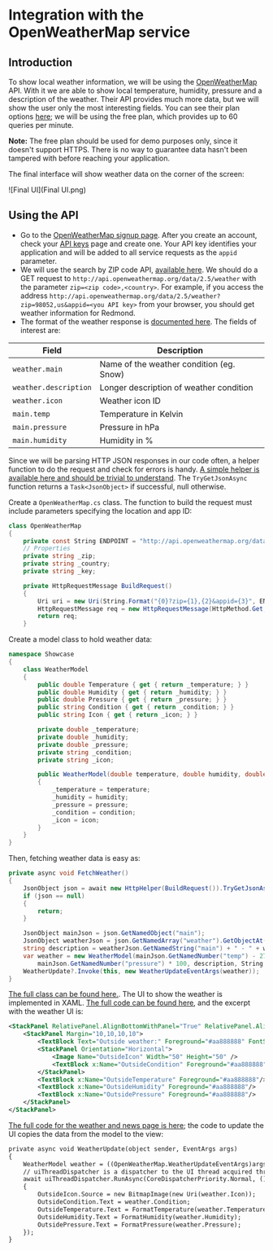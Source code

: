 ---
---
# Integration with the OpenWeatherMap service

## Introduction

To show local weather information, we will be using the [OpenWeatherMap](https://openweathermap.org/) API. With it we are able to show local temperature, humidity, pressure and a description of the weather. Their API provides much more data, but we will show the user only the most interesting fields. You can see their plan options [here](https://home.openweathermap.org/subscriptions); we will be using the free plan, which provides up to 60 queries per minute.

**Note:** The free plan should be used for demo purposes only, since it doesn't support HTTPS. There is no way to guarantee data hasn't been tampered with before reaching your application.

The final interface will show weather data on the corner of the screen:

![Final UI](Final UI.png)

## Using the API

* Go to the [OpenWeatherMap signup page](http://home.openweathermap.org/users/sign_up). After you create an account, check your [API keys](https://home.openweathermap.org/api_keys) page and create one. Your API key identifies your application and will be added to all service requests as the `appid` parameter.
* We will use the search by ZIP code API, [available here](https://openweathermap.org/current#zip). We should do a GET request to `http://api.openweathermap.org/data/2.5/weather` with the parameter `zip=<zip code>,<country>`. For example, if you access the address `http://api.openweathermap.org/data/2.5/weather?zip=98052,us&appid=<you API key>` from your browser, you should get weather information for Redmond.
* The format of the weather response is [documented here](https://openweathermap.org/current#parameter). The fields of interest are:

| Field                 | Description                              |
|-----------------------|------------------------------------------|
| `weather.main`        | Name of the weather condition (eg. Snow) |
| `weather.description` | Longer description of weather condition  |
| `weather.icon`        | Weather icon ID                          |
| `main.temp`           | Temperature in Kelvin                    |
| `main.pressure`       | Pressure in hPa                          |
| `main.humidity`       | Humidity in %                            |

Since we will be parsing HTTP JSON responses in our code often, a helper function to do the request and check for errors is handy. [A simple helper is available here and should be trivial to understand](https://github.com/ms-iot/devex_project/blob/master/CS/Showcase/HttpHelper.cs). The `TryGetJsonAsync` function returns a `Task<JsonObject>` if successful, null otherwise.

Create a `OpenWeatherMap.cs` class. The function to build the request must include parameters specifying the location and app ID:

```cs
class OpenWeatherMap
{
    private const String ENDPOINT = "http://api.openweathermap.org/data/2.5/weather";
    // Properties
    private string _zip;
    private string _country;
    private string _key;

    private HttpRequestMessage BuildRequest()
    {
        Uri uri = new Uri(String.Format("{0}?zip={1},{2}&appid={3}", ENDPOINT, _zip, _country, _key));
        HttpRequestMessage req = new HttpRequestMessage(HttpMethod.Get, uri);
        return req;
    }
```

Create a model class to hold weather data:

```cs
namespace Showcase
{
    class WeatherModel
    {
        public double Temperature { get { return _temperature; } }
        public double Humidity { get { return _humidity; } }
        public double Pressure { get { return _pressure; } }
        public string Condition { get { return _condition; } }
        public string Icon { get { return _icon; } }

        private double _temperature;
        private double _humidity;
        private double _pressure;
        private string _condition;
        private string _icon;

        public WeatherModel(double temperature, double humidity, double pressure, string condition, string icon)
        {
            _temperature = temperature;
            _humidity = humidity;
            _pressure = pressure;
            _condition = condition;
            _icon = icon;
        }
    }
}
```

Then, fetching weather data is easy as:

```cs
private async void FetchWeather()
{
    JsonObject json = await new HttpHelper(BuildRequest()).TryGetJsonAsync();
    if (json == null)
    {
        return;
    }

    JsonObject mainJson = json.GetNamedObject("main");
    JsonObject weatherJson = json.GetNamedArray("weather").GetObjectAt(0);
    string description = weatherJson.GetNamedString("main") + " - " + weatherJson.GetNamedString("description");
    var weather = new WeatherModel(mainJson.GetNamedNumber("temp") - 273.15, mainJson.GetNamedNumber("humidity"),
        mainJson.GetNamedNumber("pressure") * 100, description, String.Format("http://openweathermap.org/img/w/{0}.png", weatherJson.GetNamedString("icon")));
    WeatherUpdate?.Invoke(this, new WeatherUpdateEventArgs(weather));
}
```

[The full class can be found here.](https://github.com/ms-iot/devex_project/blob/master/CS/Showcase/OpenWeatherMap.cs). The UI to show the weather is implemented in XAML. [The full code can be found here](https://github.com/ms-iot/devex_project/blob/master/CS/Showcase/Views/NewsAndWeather.xaml), and the excerpt with the weather UI is:

```xml
<StackPanel RelativePanel.AlignBottomWithPanel="True" RelativePanel.AlignRightWithPanel="True">
    <StackPanel Margin="10,10,10,10">
        <TextBlock Text="Outside weather:" Foreground="#aa888888" FontSize="20"/>
        <StackPanel Orientation="Horizontal">
            <Image Name="OutsideIcon" Width="50" Height="50" />
            <TextBlock x:Name="OutsideCondition" Foreground="#aa888888" Margin="5,10,0,0" />
        </StackPanel>
        <TextBlock x:Name="OutsideTemperature" Foreground="#aa888888"/>
        <TextBlock x:Name="OutsideHumidity" Foreground="#aa888888"/>
        <TextBlock x:Name="OutsidePressure" Foreground="#aa888888"/>
    </StackPanel>
</StackPanel>
```

[The full code for the weather and news page is here](https://github.com/ms-iot/devex_project/blob/master/CS/Showcase/Views/NewsAndWeather.xaml.cs); the code to update the UI copies the data from the model to the view:

```xml
private async void WeatherUpdate(object sender, EventArgs args)
{
    WeatherModel weather = ((OpenWeatherMap.WeatherUpdateEventArgs)args).UpdatedWeather;
    // uiThreadDispatcher is a dispatcher to the UI thread acquired through CoreWindow.GetForCurrentThread().Dispatcher
    await uiThreadDispatcher.RunAsync(CoreDispatcherPriority.Normal, () =>
    {
        OutsideIcon.Source = new BitmapImage(new Uri(weather.Icon));
        OutsideCondition.Text = weather.Condition;
        OutsideTemperature.Text = FormatTemperature(weather.Temperature);
        OutsideHumidity.Text = FormatHumidity(weather.Humidity);
        OutsidePressure.Text = FormatPressure(weather.Pressure);
    });
}
```
